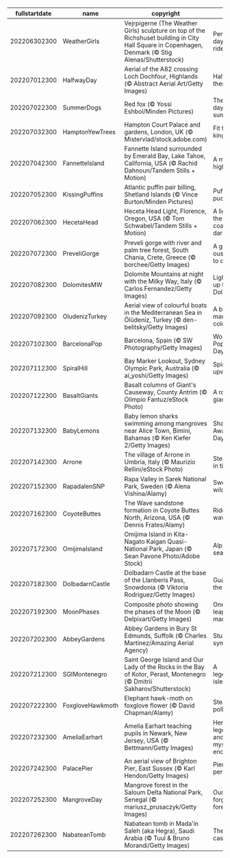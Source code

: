 |fullstartdate|name|copyright|title|image|
|--|--|--|--|--|
202206302300|WeatherGirls|Vejrpigerne (The Weather Girls) sculpture on top of the Richshuset building in City Hall Square in Copenhagen, Denmark (© Stig Alenas/Shutterstock)|Perfect day for a ride|![](/en-GB/2022/07/202206302300WeatherGirls.jpg)|
202207012300|HalfwayDay|Aerial of the A82 crossing Loch Dochfour, Highlands (© Abstract Aerial Art/Getty Images)|Halfway there|![](/en-GB/2022/07/202207012300HalfwayDay.jpg)|
202207022300|SummerDogs|Red fox (© Yossi Eshbol/Minden Pictures)|The dog days of summer|![](/en-GB/2022/07/202207022300SummerDogs.jpg)|
202207032300|HamptonYewTrees|Hampton Court Palace and gardens, London, UK (© Mistervlad/stock.adobe.com)|Fit for a king|![](/en-GB/2022/07/202207032300HamptonYewTrees.jpg)|
202207042300|FannetteIsland|Fannette Island surrounded by Emerald Bay, Lake Tahoe, California, USA (© Rachid Dahnoun/Tandem Stills + Motion)|A mile-high island|![](/en-GB/2022/07/202207042300FannetteIsland.jpg)|
202207052300|KissingPuffins|Atlantic puffin pair billing, Shetland Islands (© Vince Burton/Minden Pictures)|Puffins pucker up|![](/en-GB/2022/07/202207052300KissingPuffins.jpg)|
202207062300|HecetaHead|Heceta Head Light, Florence, Oregon, USA (© Tom Schwabel/Tandem Stills + Motion)|A light in the coastal darkness|![](/en-GB/2022/07/202207062300HecetaHead.jpg)|
202207072300|PreveliGorge|Preveli gorge with river and palm tree forest, South Chania, Crete, Greece (© borchee/Getty Images)|A gorge-ous place to drop in|![](/en-GB/2022/07/202207072300PreveliGorge.jpg)|
202207082300|DolomitesMW|Dolomite Mountains at night with the Milky Way, Italy (© Carlos Fernandez/Getty Images)|Lighting up the Dolomites|![](/en-GB/2022/07/202207082300DolomitesMW.jpg)|
202207092300|OludenizTurkey|Aerial view of colourful boats in the Mediterranean Sea in Ölüdeniz, Turkey (© den-belitsky/Getty Images)|A beach of many colours|![](/en-GB/2022/07/202207092300OludenizTurkey.jpg)|
202207102300|BarcelonaPop|Barcelona, Spain (© SW Photography/Getty Images)|World Population Day|![](/en-GB/2022/07/202207102300BarcelonaPop.jpg)|
202207112300|SpiralHill|Bay Marker Lookout, Sydney Olympic Park, Australia (© ai_yoshi/Getty Images)|Spiralling upward...|![](/en-GB/2022/07/202207112300SpiralHill.jpg)|
202207122300|BasaltGiants|Basalt columns of Giant's Causeway, County Antrim (© Olimpio Fantuz/eStock Photo)|A rock giant|![](/en-GB/2022/07/202207122300BasaltGiants.jpg)|
202207132300|BabyLemons|Baby lemon sharks swimming among mangroves near Alice Town, Bimini, Bahamas (© Ken Kiefer 2/Getty Images)|Shark Awareness Day|![](/en-GB/2022/07/202207132300BabyLemons.jpg)|
202207142300|Arrone|The village of Arrone in Umbria, Italy (© Maurizio Rellini/eStock Photo)|Step back in time...|![](/en-GB/2022/07/202207142300Arrone.jpg)|
202207152300|RapadalenSNP|Rapa Valley in Sarek National Park, Sweden (© Alena Vishina/Alamy)|Swedish wilderness|![](/en-GB/2022/07/202207152300RapadalenSNP.jpg)|
202207162300|CoyoteButtes|The Wave sandstone formation in Coyote Buttes North, Arizona, USA (© Dennis Frates/Alamy)|Ride the wave|![](/en-GB/2022/07/202207162300CoyoteButtes.jpg)|
202207172300|OmijimaIsland|Omijima Island in Kita-Nagato Kaigan Quasi-National Park, Japan (© Sean Pavone Photo/Adobe Stock)|Alps of the sea|![](/en-GB/2022/07/202207172300OmijimaIsland.jpg)|
202207182300|DolbadarnCastle|Dolbadarn Castle at the base of the Llanberis Pass, Snowdonia (© Viktoria Rodriguez/Getty Images)|Guarding the pass|![](/en-GB/2022/07/202207182300DolbadarnCastle.jpg)|
202207192300|MoonPhases|Composite photo showing the phases of the Moon (© Delpixart/Getty Images)|One giant leap for mankind|![](/en-GB/2022/07/202207192300MoonPhases.jpg)|
202207202300|AbbeyGardens|Abbey Gardens in Bury St Edmunds, Suffolk (© Charles Martinez/Amazing Aerial Agency)|Stunning symmetry|![](/en-GB/2022/07/202207202300AbbeyGardens.jpg)|
202207212300|SGIMontenegro|Saint George Island and Our Lady of the Rocks in the Bay of Kotor, Perast, Montenegro (© Dmitrii Sakharov/Shutterstock)|A legendary islet|![](/en-GB/2022/07/202207212300SGIMontenegro.jpg)|
202207222300|FoxgloveHawkmoth|Elephant hawk-moth on foxglove flower (© David Chapman/Alamy)|Stealthy pollinators|![](/en-GB/2022/07/202207222300FoxgloveHawkmoth.jpg)|
202207232300|AmeliaEarhart|Amelia Earhart teaching pupils in Newark, New Jersey, USA (© Bettmann/Getty Images)|Her legend and mystery endure|![](/en-GB/2022/07/202207232300AmeliaEarhart.jpg)|
202207242300|PalacePier|An aerial view of Brighton Pier, East Sussex (© Karl Hendon/Getty Images)|Pier perfect|![](/en-GB/2022/07/202207242300PalacePier.jpg)|
202207252300|MangroveDay|Mangrove forest in the Saloum Delta National Park, Senegal (© mariusz_prusaczyk/Getty Images)|Our forgotten forests|![](/en-GB/2022/07/202207252300MangroveDay.jpg)|
202207262300|NabateanTomb|Nabatean tomb in Mada'in Saleh (aka Hegra), Saudi Arabia (© Tuul & Bruno Morandi/Getty Images)|The lonely castle|![](/en-GB/2022/07/202207262300NabateanTomb.jpg)|
